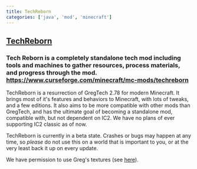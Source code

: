 ```yaml
---
title: TechReborn
categories: ['java', 'mod', 'minecraft']
---
```

## [TechReborn](https://github.com/TechReborn/TechReborn)

### Tech Reborn is a completely standalone tech mod including tools and machines to gather resources, process materials, and progress through the mod. https://www.curseforge.com/minecraft/mc-mods/techreborn


TechReborn is a resurrection of GregTech 2.78 for modern Minecraft. It brings most of it's features and behaviors to Minecraft, with lots of tweaks, and a few editions. It also aims to be more compatible with other mods than GregTech, and has the ultimate goal of becoming a standalone mod, compatible with, but not dependent on IC2. We have no plans of ever supporting IC2 classic as of now.

TechReborn is currently in a beta state. Crashes or bugs may happen at any time, so *please* do not use this on a world that is important to you, or at the very least back it up on every update.

We have permission to use Greg's textures (see [here](https://i.imgur.com/YQEMrq5.png?1)).
